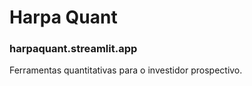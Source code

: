# Harpa Quant
### harpaquant.streamlit.app

Ferramentas quantitativas para o investidor prospectivo.